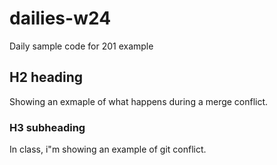 # dailies-w24
Daily sample code for 201 example

## H2 heading
Showing an exmaple of what happens during a merge conflict.

### H3 subheading
In class, i"m showing an example of git conflict.